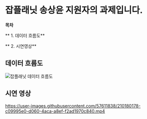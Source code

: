 # 잡플래닛 송상윤 지원자의 과제입니다.
**목차**

** 1. 데이터 흐름도**

** 2. 시연영상**


## 데이터 흐름도
![잡플래닛 데이터 흐름도](https://user-images.githubusercontent.com/57611838/210180116-3a331029-3522-4ce0-9eae-3e502b4e1fda.png)

## 시연 영상
https://user-images.githubusercontent.com/57611838/210180178-c09995e0-d060-4aca-a8ef-f2ad1970c840.mp4

